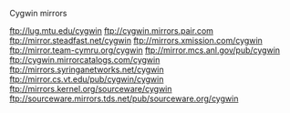 Cygwin mirrors

ftp://lug.mtu.edu/cygwin
ftp://cygwin.mirrors.pair.com
ftp://mirror.steadfast.net/cygwin
ftp://mirrors.xmission.com/cygwin
ftp://mirror.team-cymru.org/cygwin
ftp://mirror.mcs.anl.gov/pub/cygwin
ftp://cygwin.mirrorcatalogs.com/cygwin
ftp://mirrors.syringanetworks.net/cygwin
ftp://mirror.cs.vt.edu/pub/cygwin/cygwin
ftp://mirrors.kernel.org/sourceware/cygwin
ftp://sourceware.mirrors.tds.net/pub/sourceware.org/cygwin
